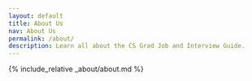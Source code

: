 ```yaml
---
layout: default
title: About Us
nav: About Us
permalink: /about/
description: Learn all about the CS Grad Job and Interview Guide.
---
```


{% include_relative _about/about.md %}